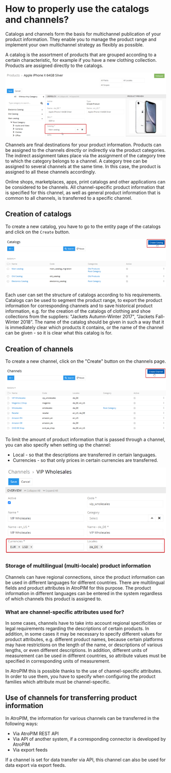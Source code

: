 # How to properly use the catalogs and channels?

Catalogs and channels form the basis for multichannel publication of your product information. They enable you to manage the product range and implement your own multichannel strategy as flexibly as possible.

A catalog is the assortment of products that are grouped according to a certain characteristic, for example if you have a new clothing collection. Products are assigned directly to the catalogs.

![](../../_assets/how-tos/how-to-use-the-catalogs-and-channels/image29.png) 

Channels are final destinations for your product information. Products can be assigned to the channels directly or indirectly via the product categories. The indirect assignment takes place via the assignment of the category tree to which the category belongs to a channel. A category tree can be assigned to several channels at the same time. In this case, the product is assigned to all these channels accordingly.

Online shops, marketplaces, apps, print catalogs and other applications can be considered to be channels. All channel-specific product information that is specified for this channel, as well as general product information that is common to all channels, is transferred to a specific channel.

## Creation of catalogs

To create a new catalog, you have to go to the entity page of the catalogs and click on the `Create` button.

![](../../_assets/how-tos/how-to-use-the-catalogs-and-channels/image11.png)

Each user can set the structure of catalogs according to his requirements. Catalogs can be used to segment the product range, to export the product information for corresponding channels and to save historical product information, e.g. for the creation of the catalogs of clothing and shoe collections from the suppliers: "Jackets Autumn-Winter 2017", “Jackets Fall-Winter 2018”. The name of the catalog should be given in such a way that it is immediately clear which products it contains, or the name of the channel can be given - so it is clear what this catalog is for.

## Creation of channels

To create a new channel, click on the "Create" button on the channels page.

![](../../_assets/how-tos/how-to-use-the-catalogs-and-channels/image37.png)

To limit the amount of product information that is passed through a channel, you can also specify when setting up the channel:

- Local - so that the descriptions are transferred in certain languages.
- Currencies - so that only prices in certain currencies are transferred.

![](../../_assets/how-tos/how-to-use-the-catalogs-and-channels/image51.png)

### Storage of multilingual (multi-locale) product information

Channels can have regional connections, since the product information can be used in different languages ​​for different countries. There are multilingual fields and product attributes in AtroPIM for this purpose. The product information in different languages ​​can be entered in the system regardless of which channels this product is assigned to.

### What are channel-specific attributes used for?

In some cases, channels have to take into account regional specificities or legal requirements regarding the descriptions of certain products. In addition, in some cases it may be necessary to specify different values ​​for product attributes, e.g. different product names, because certain platforms may have restrictions on the length of the name, or descriptions of various lengths, or even different descriptions. In addition, different units of measurement can be used in different countries, so attribute values ​​must be specified in corresponding units of measurement.

In AtroPIM this is possible thanks to the use of channel-specific attributes. In order to use them, you have to specify when configuring the product families which attribute must be channel-specific.

## Use of channels for transferring product information

In AtroPIM, the information for various channels can be transferred in the following ways:

- Via AtroPIM REST API
- Via API of another system, if a corresponding connector is developed by AtroPIM
- Via export feeds

If a channel is set for data transfer via API, this channel can also be used for data export via export feeds.
